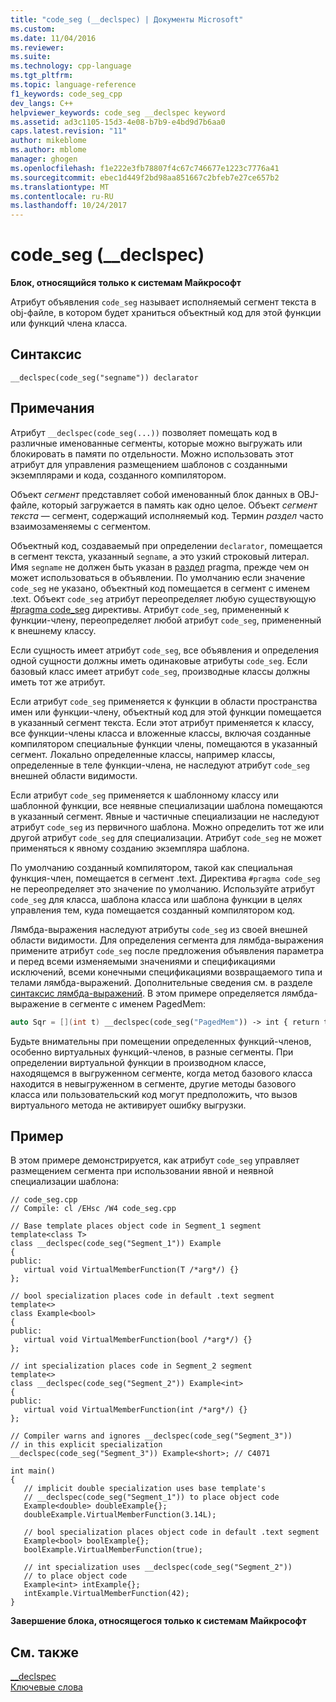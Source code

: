 ```yaml
---
title: "code_seg (__declspec) | Документы Microsoft"
ms.custom: 
ms.date: 11/04/2016
ms.reviewer: 
ms.suite: 
ms.technology: cpp-language
ms.tgt_pltfrm: 
ms.topic: language-reference
f1_keywords: code_seg_cpp
dev_langs: C++
helpviewer_keywords: code_seg __declspec keyword
ms.assetid: ad3c1105-15d3-4e08-b7b9-e4bd9d7b6aa0
caps.latest.revision: "11"
author: mikeblome
ms.author: mblome
manager: ghogen
ms.openlocfilehash: f1e222e3fb78807f4c67c746677e1223c7776a41
ms.sourcegitcommit: ebec1d449f2bd98aa851667c2bfeb7e27ce657b2
ms.translationtype: MT
ms.contentlocale: ru-RU
ms.lasthandoff: 10/24/2017
---
```

# <a name="codeseg-declspec"></a>code_seg (__declspec)
**Блок, относящийся только к системам Майкрософт**  
  
 Атрибут объявления `code_seg` называет исполняемый сегмент текста в obj-файле, в котором будет храниться объектный код для этой функции или функций члена класса.  
  
## <a name="syntax"></a>Синтаксис  
  
```  
__declspec(code_seg("segname")) declarator  
```  
  
## <a name="remarks"></a>Примечания  
 Атрибут `__declspec(code_seg(...))` позволяет помещать код в различные именованные сегменты, которые можно выгружать или блокировать в памяти по отдельности. Можно использовать этот атрибут для управления размещением шаблонов с созданными экземплярами и кода, созданного компилятором.  
  
 Объект *сегмент* представляет собой именованный блок данных в OBJ-файле, который загружается в память как одно целое. Объект *сегмент текста* — сегмент, содержащий исполняемый код. Термин *раздел* часто взаимозаменяемы с сегментом.  
  
 Объектный код, создаваемый при определении `declarator`, помещается в сегмент текста, указанный `segname`, а это узкий строковый литерал. Имя `segname` не должен быть указан в [раздел](../preprocessor/section.md) pragma, прежде чем он может использоваться в объявлении. По умолчанию если значение `code_seg` не указано, объектный код помещается в сегмент с именем .text. Объект `code_seg` атрибут переопределяет любую существующую [#pragma code_seg](../preprocessor/code-seg.md) директивы. Атрибут `code_seg`, примененный к функции-члену, переопределяет любой атрибут `code_seg`, примененный к внешнему классу.  
  
 Если сущность имеет атрибут `code_seg`, все объявления и определения одной сущности должны иметь одинаковые атрибуты `code_seg`. Если базовый класс имеет атрибут `code_seg`, производные классы должны иметь тот же атрибут.  
  
 Если атрибут `code_seg` применяется к функции в области пространства имен или функции-члену, объектный код для этой функции помещается в указанный сегмент текста. Если этот атрибут применяется к классу, все функции-члены класса и вложенные классы, включая созданные компилятором специальные функции члены, помещаются в указанный сегмент. Локально определенные классы, например классы, определенные в теле функции-члена, не наследуют атрибут `code_seg` внешней области видимости.  
  
 Если атрибут `code_seg` применяется к шаблонному классу или шаблонной функции, все неявные специализации шаблона помещаются в указанный сегмент. Явные и частичные специализации не наследуют атрибут `code_seg` из первичного шаблона. Можно определить тот же или другой атрибут `code_seg` для специализации. Атрибут `code_seg` не может применяться к явному созданию экземпляра шаблона.  
  
 По умолчанию созданный компилятором, такой как специальная функция-член, помещается в сегмент .text. Директива `#pragma code_seg` не переопределяет это значение по умолчанию. Используйте атрибут `code_seg` для класса, шаблона класса или шаблона функции в целях управления тем, куда помещается созданный компилятором код.  
  
 Лямбда-выражения наследуют атрибуты `code_seg` из своей внешней области видимости. Для определения сегмента для лямбда-выражения примените атрибут `code_seg` после предложения объявления параметра и перед всеми изменяемыми значениями и спецификациями исключений, всеми конечными спецификациями возвращаемого типа и телами лямбда-выражений. Дополнительные сведения см. в разделе [синтаксис лямбда-выражений](../cpp/lambda-expression-syntax.md). В этом примере определяется лямбда-выражение в сегменте с именем PagedMem:  
  
```cpp  
auto Sqr = [](int t) __declspec(code_seg("PagedMem")) -> int { return t*t; };  
```  
  
 Будьте внимательны при помещении определенных функций-членов, особенно виртуальных функций-членов, в разные сегменты. При определении виртуальной функции в производном классе, находящемся в выгруженном сегменте, когда метод базового класса находится в невыгруженном в сегменте, другие методы базового класса или пользовательский код могут предположить, что вызов виртуального метода не активирует ошибку выгрузки.  
  
## <a name="example"></a>Пример  
 В этом примере демонстрируется, как атрибут `code_seg` управляет размещением сегмента при использовании явной и неявной специализации шаблона:  
  
```  
// code_seg.cpp  
// Compile: cl /EHsc /W4 code_seg.cpp  
  
// Base template places object code in Segment_1 segment  
template<class T>  
class __declspec(code_seg("Segment_1")) Example  
{  
public:  
   virtual void VirtualMemberFunction(T /*arg*/) {}  
};  
  
// bool specialization places code in default .text segment  
template<>  
class Example<bool>   
{  
public:  
   virtual void VirtualMemberFunction(bool /*arg*/) {}  
};  
  
// int specialization places code in Segment_2 segment  
template<>  
class __declspec(code_seg("Segment_2")) Example<int>   
{  
public:  
   virtual void VirtualMemberFunction(int /*arg*/) {}  
};  
  
// Compiler warns and ignores __declspec(code_seg("Segment_3"))  
// in this explicit specialization  
__declspec(code_seg("Segment_3")) Example<short>; // C4071  
  
int main()  
{  
   // implicit double specialization uses base template's  
   // __declspec(code_seg("Segment_1")) to place object code  
   Example<double> doubleExample{};  
   doubleExample.VirtualMemberFunction(3.14L);  
  
   // bool specialization places object code in default .text segment  
   Example<bool> boolExample{};  
   boolExample.VirtualMemberFunction(true);  
  
   // int specialization uses __declspec(code_seg("Segment_2"))  
   // to place object code  
   Example<int> intExample{};  
   intExample.VirtualMemberFunction(42);  
}  
```  
  
 **Завершение блока, относящегося только к системам Майкрософт**  
  
## <a name="see-also"></a>См. также  
 [__declspec](../cpp/declspec.md)   
 [Ключевые слова](../cpp/keywords-cpp.md)